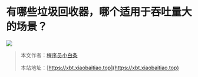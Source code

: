 # 有哪些垃圾回收器，哪个适用于吞吐量大的场景？

![](https://pic.yupi.icu/5563/202507271252533.png)

> 本文作者：[程序员小白条](https://github.com/luoye6)
>
> 本站地址：[https://xbt.xiaobaitiao.top](https://xbt.xiaobaitiao.top)
>
